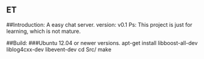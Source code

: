 ## ET
##Introduction:
A easy chat server.
version: v0.1
Ps: This project is just for learning, which is not mature.

##Build:
###Ubuntu 12.04 or newer versions.
apt-get install libboost-all-dev liblog4cxx-dev libevent-dev
cd Src/
make

